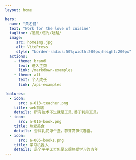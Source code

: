 ```yaml
---
layout: home

hero:
  name: "黄名健"
  text: "Work for the love of cuisine"
  tagline: /追随/成为/超越/
  image:
     src: homeImg.jpg
     alt: VitePress
     style: "border-radius:50%;width:200px;height:200px"
  actions:
    - theme: brand
      text: 进入主页
      link: /markdown-examples
    - theme: alt
      text: 个人成长
      link: /api-examples

features:
  - icon: 
      src: a-013-teacher.png
    title: web前端
    details: 所有技术不过就是工具,善于利用工具。
  - icon: 
      src: a-016-book.png
    title: 热爱美食
    details: 雪沫乳花浮午盏，蓼茸蒿笋试春盘。
  - icon: 
      src: a-005-books.png
    title: 学习机器人
    details: 是个平平无奇但是又很热爱学习的青年
---
```

<!-- 
<script setup>
import home from './.vitepress/components/home.vue';
</script>

<home /> -->
